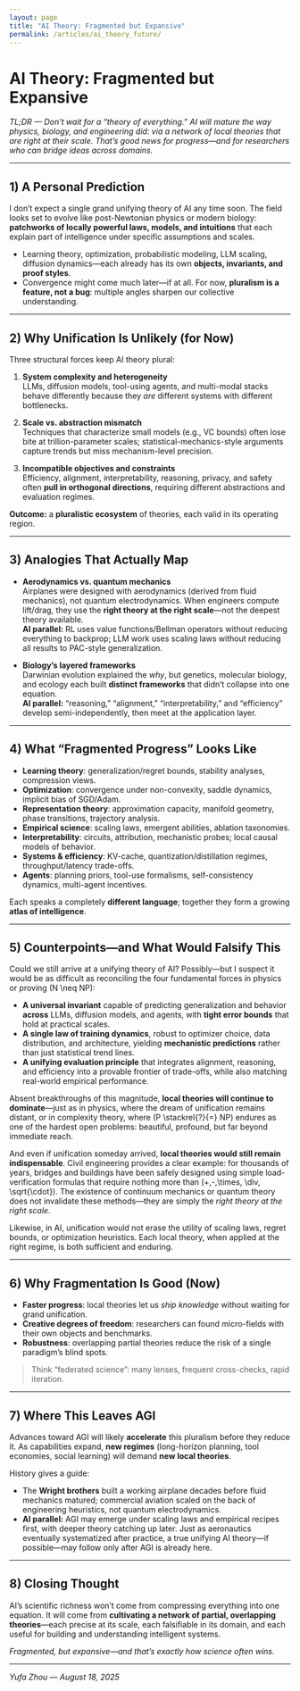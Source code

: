 ```yaml
---
layout: page
title: "AI Theory: Fragmented but Expansive"
permalink: /articles/ai_theory_future/
---
```


# AI Theory: Fragmented but Expansive

*TL;DR — Don’t wait for a “theory of everything.” AI will mature the way physics, biology, and engineering did: via a network of local theories that are right at their scale. That’s good news for progress—and for researchers who can bridge ideas across domains.*

---

## 1) A Personal Prediction

I don’t expect a single grand unifying theory of AI any time soon. The field looks set to evolve like post-Newtonian physics or modern biology: **patchworks of locally powerful laws, models, and intuitions** that each explain part of intelligence under specific assumptions and scales.

- Learning theory, optimization, probabilistic modeling, LLM scaling, diffusion dynamics—each already has its own **objects, invariants, and proof styles**.  
- Convergence might come much later—if at all. For now, **pluralism is a feature, not a bug**: multiple angles sharpen our collective understanding.

---

## 2) Why Unification Is Unlikely (for Now)

Three structural forces keep AI theory plural:

1. **System complexity and heterogeneity**  
   LLMs, diffusion models, tool-using agents, and multi-modal stacks behave differently because they *are* different systems with different bottlenecks.

2. **Scale vs. abstraction mismatch**  
   Techniques that characterize small models (e.g., VC bounds) often lose bite at trillion-parameter scales; statistical-mechanics-style arguments capture trends but miss mechanism-level precision.

3. **Incompatible objectives and constraints**  
   Efficiency, alignment, interpretability, reasoning, privacy, and safety often **pull in orthogonal directions**, requiring different abstractions and evaluation regimes.

**Outcome:** a **pluralistic ecosystem** of theories, each valid in its operating region.

---

## 3) Analogies That Actually Map

- **Aerodynamics vs. quantum mechanics**  
  Airplanes were designed with aerodynamics (derived from fluid mechanics), not quantum electrodynamics. When engineers compute lift/drag, they use the **right theory at the right scale**—not the deepest theory available.  
  **AI parallel:** RL uses value functions/Bellman operators without reducing everything to backprop; LLM work uses scaling laws without reducing all results to PAC-style generalization.

- **Biology’s layered frameworks**  
  Darwinian evolution explained the *why*, but genetics, molecular biology, and ecology each built **distinct frameworks** that didn’t collapse into one equation.  
  **AI parallel:** “reasoning,” “alignment,” “interpretability,” and “efficiency” develop semi-independently, then meet at the application layer.

---

## 4) What “Fragmented Progress” Looks Like

- **Learning theory**: generalization/regret bounds, stability analyses, compression views.  
- **Optimization**: convergence under non-convexity, saddle dynamics, implicit bias of SGD/Adam.  
- **Representation theory**: approximation capacity, manifold geometry, phase transitions, trajectory analysis.  
- **Empirical science**: scaling laws, emergent abilities, ablation taxonomies.  
- **Interpretability**: circuits, attribution, mechanistic probes; local causal models of behavior.  
- **Systems & efficiency**: KV-cache, quantization/distillation regimes, throughput/latency trade-offs.  
- **Agents**: planning priors, tool-use formalisms, self-consistency dynamics, multi-agent incentives.

Each speaks a completely **different language**; together they form a growing **atlas of intelligence**.

---

## 5) Counterpoints—and What Would Falsify This

Could we still arrive at a unifying theory of AI? Possibly—but I suspect it would be as difficult as reconciling the four fundamental forces in physics or proving \(N \neq NP\):

- **A universal invariant** capable of predicting generalization and behavior **across** LLMs, diffusion models, and agents, with **tight error bounds** that hold at practical scales.  
- **A single law of training dynamics**, robust to optimizer choice, data distribution, and architecture, yielding **mechanistic predictions** rather than just statistical trend lines.  
- **A unifying evaluation principle** that integrates alignment, reasoning, and efficiency into a provable frontier of trade-offs, while also matching real-world empirical performance.

Absent breakthroughs of this magnitude, **local theories will continue to dominate**—just as in physics, where the dream of unification remains distant, or in complexity theory, where \(P \stackrel{?}{=} NP\) endures as one of the hardest open problems: beautiful, profound, but far beyond immediate reach.  

And even if unification someday arrived, **local theories would still remain indispensable**. Civil engineering provides a clear example: for thousands of years, bridges and buildings have been safely designed using simple load-verification formulas that require nothing more than \(+,-,\times, \div, \sqrt{\cdot}\). The existence of continuum mechanics or quantum theory does not invalidate these methods—they are simply the *right theory at the right scale*.  

Likewise, in AI, unification would not erase the utility of scaling laws, regret bounds, or optimization heuristics. Each local theory, when applied at the right regime, is both sufficient and enduring.  


---

## 6) Why Fragmentation Is Good (Now)

- **Faster progress**: local theories let us *ship knowledge* without waiting for grand unification.  
- **Creative degrees of freedom**: researchers can found micro-fields with their own objects and benchmarks.  
- **Robustness**: overlapping partial theories reduce the risk of a single paradigm’s blind spots.

> Think “federated science”: many lenses, frequent cross-checks, rapid iteration.

---

## 7) Where This Leaves AGI

Advances toward AGI will likely **accelerate** this pluralism before they reduce it. As capabilities expand, **new regimes** (long-horizon planning, tool economies, social learning) will demand **new local theories**.

History gives a guide:  
- The **Wright brothers** built a working airplane decades before fluid mechanics matured; commercial aviation scaled on the back of engineering heuristics, not quantum electrodynamics.  
- **AI parallel:** AGI may emerge under scaling laws and empirical recipes first, with deeper theory catching up later. Just as aeronautics eventually systematized after practice, a true unifying AI theory—if possible—may follow only after AGI is already here.

---

## 8) Closing Thought

AI’s scientific richness won’t come from compressing everything into one equation. It will come from **cultivating a network of partial, overlapping theories**—each precise at its scale, each falsifiable in its domain, and each useful for building and understanding intelligent systems.

*Fragmented, but expansive—and that’s exactly how science often wins.*

---

*Yufa Zhou — August 18, 2025*
